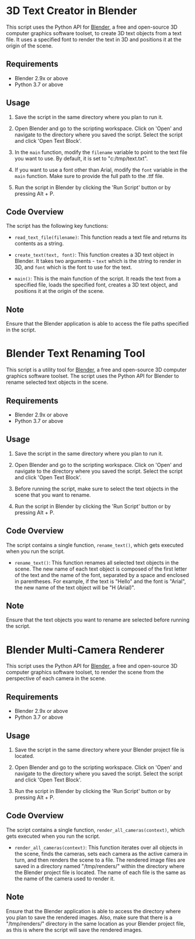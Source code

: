 # 3D Text Creator in Blender

This script uses the Python API for [Blender](https://www.blender.org/), a free and open-source 3D computer graphics software toolset, to create 3D text objects from a text file. It uses a specified font to render the text in 3D and positions it at the origin of the scene.

## Requirements

- Blender 2.9x or above
- Python 3.7 or above

## Usage

1. Save the script in the same directory where you plan to run it.

2. Open Blender and go to the scripting workspace. Click on 'Open' and navigate to the directory where you saved the script. Select the script and click 'Open Text Block'.

3. In the `main` function, modify the `filename` variable to point to the text file you want to use. By default, it is set to "c:/tmp/text.txt".

4. If you want to use a font other than Arial, modify the `font` variable in the `main` function. Make sure to provide the full path to the .ttf file. 

5. Run the script in Blender by clicking the 'Run Script' button or by pressing Alt + P.

## Code Overview

The script has the following key functions:

- `read_text_file(filename)`: This function reads a text file and returns its contents as a string.

- `create_text(text, font)`: This function creates a 3D text object in Blender. It takes two arguments - `text` which is the string to render in 3D, and `font` which is the font to use for the text.

- `main()`: This is the main function of the script. It reads the text from a specified file, loads the specified font, creates a 3D text object, and positions it at the origin of the scene.

## Note

Ensure that the Blender application is able to access the file paths specified in the script.


# Blender Text Renaming Tool

This script is a utility tool for [Blender](https://www.blender.org/), a free and open-source 3D computer graphics software toolset. The script uses the Python API for Blender to rename selected text objects in the scene.

## Requirements

- Blender 2.9x or above
- Python 3.7 or above

## Usage

1. Save the script in the same directory where you plan to run it.

2. Open Blender and go to the scripting workspace. Click on 'Open' and navigate to the directory where you saved the script. Select the script and click 'Open Text Block'.

3. Before running the script, make sure to select the text objects in the scene that you want to rename.

4. Run the script in Blender by clicking the 'Run Script' button or by pressing Alt + P.

## Code Overview

The script contains a single function, `rename_text()`, which gets executed when you run the script.

- `rename_text()`: This function renames all selected text objects in the scene. The new name of each text object is composed of the first letter of the text and the name of the font, separated by a space and enclosed in parentheses. For example, if the text is "Hello" and the font is "Arial", the new name of the text object will be "H (Arial)".

## Note

Ensure that the text objects you want to rename are selected before running the script.

# Blender Multi-Camera Renderer

This script uses the Python API for [Blender](https://www.blender.org/), a free and open-source 3D computer graphics software toolset, to render the scene from the perspective of each camera in the scene.

## Requirements

- Blender 2.9x or above
- Python 3.7 or above

## Usage

1. Save the script in the same directory where your Blender project file is located.

2. Open Blender and go to the scripting workspace. Click on 'Open' and navigate to the directory where you saved the script. Select the script and click 'Open Text Block'.

3. Run the script in Blender by clicking the 'Run Script' button or by pressing Alt + P.

## Code Overview

The script contains a single function, `render_all_cameras(context)`, which gets executed when you run the script.

- `render_all_cameras(context)`: This function iterates over all objects in the scene, finds the cameras, sets each camera as the active camera in turn, and then renders the scene to a file. The rendered image files are saved in a directory named "/tmp/renders/" within the directory where the Blender project file is located. The name of each file is the same as the name of the camera used to render it.

## Note

Ensure that the Blender application is able to access the directory where you plan to save the rendered images. Also, make sure that there is a "/tmp/renders/" directory in the same location as your Blender project file, as this is where the script will save the rendered images.
